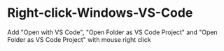 # Right-click-Windows-VS-Code
Add "Open with VS Code", "Open Folder as VS Code Project" and "Open Folder as VS Code Project" with mouse right click
